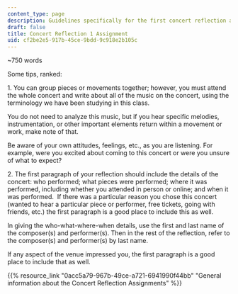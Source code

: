 ```yaml
---
content_type: page
description: Guidelines specifically for the first concert reflection assignment.
draft: false
title: Concert Reflection 1 Assignment
uid: cf2be2e5-917b-45ce-9bdd-9c918e2b105c
---
```

~750 words

Some tips, ranked:

1\. You can group pieces or movements together; however, you must attend the whole concert and write about all of the music on the concert, using the terminology we have been studying in this class.

You do not need to analyze this music, but if you hear specific melodies, instrumentation, or other important elements return within a movement or work, make note of that.

Be aware of your own attitudes, feelings, etc., as you are listening. For example, were you excited about coming to this concert or were you unsure of what to expect?

2\. The first paragraph of your reflection should include the details of the concert: who performed; what pieces were performed; where it was performed, including whether you attended in person or online; and when it was performed.  If there was a particular reason you chose this concert (wanted to hear a particular piece or performer, free tickets, going with friends, etc.) the first paragraph is a good place to include this as well.

In giving the who-what-where-when details, use the first and last name of the composer(s) and performer(s). Then in the rest of the reflection, refer to the composer(s) and performer(s) by last name. 

If any aspect of the venue impressed you, the first paragraph is a good place to include that as well.

{{% resource_link "0acc5a79-967b-49ce-a721-6941990f44bb" "General information about the Concert Reflection Assignments" %}}